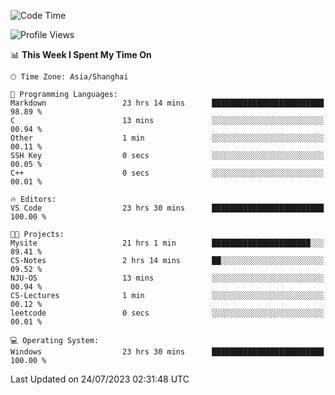 <!--START_SECTION:waka-->
![Code Time](http://img.shields.io/badge/Code%20Time-1%2C067%20hrs%2029%20mins-blue)

![Profile Views](http://img.shields.io/badge/Profile%20Views-3-blue)

📊 **This Week I Spent My Time On** 

```text
🕑︎ Time Zone: Asia/Shanghai

💬 Programming Languages: 
Markdown                 23 hrs 14 mins      █████████████████████████   98.89 % 
C                        13 mins             ░░░░░░░░░░░░░░░░░░░░░░░░░   00.94 % 
Other                    1 min               ░░░░░░░░░░░░░░░░░░░░░░░░░   00.11 % 
SSH Key                  0 secs              ░░░░░░░░░░░░░░░░░░░░░░░░░   00.05 % 
C++                      0 secs              ░░░░░░░░░░░░░░░░░░░░░░░░░   00.01 % 

🔥 Editors: 
VS Code                  23 hrs 30 mins      █████████████████████████   100.00 % 

🐱‍💻 Projects: 
Mysite                   21 hrs 1 min        ██████████████████████░░░   89.41 % 
CS-Notes                 2 hrs 14 mins       ██░░░░░░░░░░░░░░░░░░░░░░░   09.52 % 
NJU-OS                   13 mins             ░░░░░░░░░░░░░░░░░░░░░░░░░   00.94 % 
CS-Lectures              1 min               ░░░░░░░░░░░░░░░░░░░░░░░░░   00.12 % 
leetcode                 0 secs              ░░░░░░░░░░░░░░░░░░░░░░░░░   00.01 % 

💻 Operating System: 
Windows                  23 hrs 30 mins      █████████████████████████   100.00 % 
```


 Last Updated on 24/07/2023 02:31:48 UTC
<!--END_SECTION:waka-->